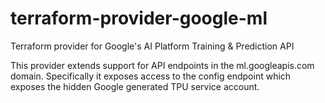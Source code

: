 # terraform-provider-google-ml
Terraform provider for Google's AI Platform Training &amp; Prediction API 

This provider extends support for API endpoints in the ml.googleapis.com domain.  Specifically it exposes access to the config endpoint which exposes the hidden Google generated TPU service account.
